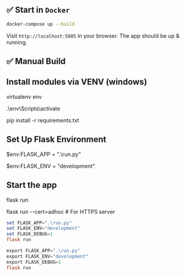 ## ✅ Start in `Docker`

```bash
docker-compose up --build 
```
Visit `http://localhost:5085` in your browser. The app should be up & running.


## ✅ Manual Build
Install modules via VENV (windows)
-------------------------------------------------------------
virtualenv env

.\env\Scripts\activate

pip install -r requirements.txt


Set Up Flask Environment
-------------------------------------------------------------

$env:FLASK_APP = ".\run.py"

$env:FLASK_ENV = "development"


Start the app
------------------------------------------------------------
flask run

flask run --cert=adhoc # For HTTPS server

```powershell
set FLASK_APP=".\run.py"
set FLASK_ENV="development"
set FLASK_DEBUG=1
flask run
```

```powershell
export FLASK_APP=".\run.py"
export FLASK_ENV="development"
export FLASK_DEBUG=1
flask run
```

